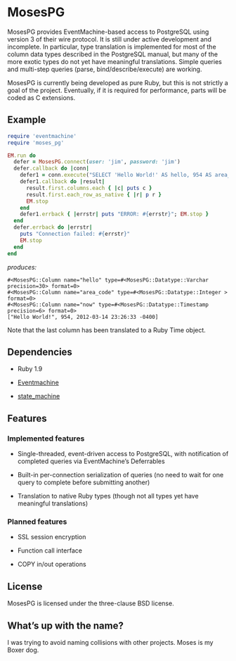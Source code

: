 # MosesPG

MosesPG provides EventMachine-based access to PostgreSQL using version 3 of
their wire protocol. It is still under active development and incomplete. In
particular, type translation is implemented for most of the column data types
described in the PostgreSQL manual, but many of the more exotic types do not
yet have meaningful translations. Simple queries and multi-step queries
(parse, bind/describe/execute) are working.

MosesPG is currently being developed as pure Ruby, but this is not strictly a
goal of the project. Eventually, if it is required for performance, parts will
be coded as C extensions.

## Example

```ruby
require 'eventmachine'
require 'moses_pg'

EM.run do
  defer = MosesPG.connect(user: 'jim', password: 'jim')
  defer.callback do |conn|
    defer1 = conn.execute("SELECT 'Hello World!' AS hello, 954 AS area_code, localtimestamp AS now")
    defer1.callback do |result|
      result.first.columns.each { |c| puts c }
      result.first.each_row_as_native { |r| p r }
      EM.stop
    end
    defer1.errback { |errstr| puts "ERROR: #{errstr}"; EM.stop }
  end
  defer.errback do |errstr|
    puts "Connection failed: #{errstr}"
    EM.stop
  end
end
```

_produces:_

    #<MosesPG::Column name="hello" type=#<MosesPG::Datatype::Varchar precision=30> format=0>
    #<MosesPG::Column name="area_code" type=#<MosesPG::Datatype::Integer > format=0>
    #<MosesPG::Column name="now" type=#<MosesPG::Datatype::Timestamp precision=6> format=0>
    ["Hello World!", 954, 2012-03-14 23:26:33 -0400]

Note that the last column has been translated to a Ruby Time object.

## Dependencies

* Ruby 1.9

* [Eventmachine](https://github.com/eventmachine/eventmachine)

* [state_machine](https://github.com/pluginaweek/state_machine)

## Features

### Implemented features

* Single-threaded, event-driven access to PostgreSQL, with notification of
completed queries via EventMachine&rsquo;s Deferrables

* Built-in per-connection serialization of queries (no need to wait for one
query to complete before submitting another)

* Translation to native Ruby types (though not all types yet have meaningful
translations)

### Planned features

* SSL session encryption

* Function call interface

* COPY in/out operations

## License

MosesPG is licensed under the three-clause BSD license.

## What&rsquo;s up with the name?

I was trying to avoid naming collisions with other projects. Moses is my Boxer
dog.
